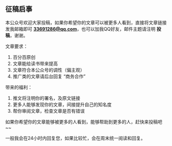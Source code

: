 ## 征稿启事

本公众号欢迎大家投稿，如果你希望你的文章可以被更多人看到，直接将文章链接发我邮箱即可 **33691286@qq.com**，也可以加我QQ好友，邮件主题请注明 **投稿**，谢谢。

文章要求：

1. 百分百原创
2. 文章能给读书带来提高
3. 文章符合本公众号的调性（偏主观）
4. 推广类的文章请后台回复 “商务合作”

带来的福利：

1. 推文将注明你的署名，及原文链接 
2. 更多人能够发现你的文章，间接提升自己的知名度
3. 帮你审阅文章，检查文章是否有错误

如果你希望你的文章能够被更多的人看到，能够帮助到更多的人，赶快来投稿吧~~

一般我会在24小时内回复您，如果比较忙，会在周末统一阅读和回复。

